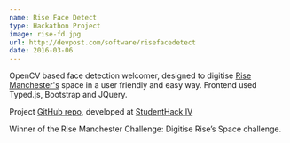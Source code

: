 ```yaml
---
name: Rise Face Detect
type: Hackathon Project
image: rise-fd.jpg
url: http://devpost.com/software/risefacedetect
date: 2016-03-06
---
```


OpenCV based face detection welcomer, designed to digitise [Rise Manchester's](https://thinkrise.com/manchester.html) space in a user friendly and easy way. Frontend used Typed.js, Bootstrap and JQuery.

Project [GitHub repo](https://github.com/AWilcke/RIseFaceDetect), developed at [StudentHack IV](https://studenthack.com)

Winner of the Rise Manchester Challenge: Digitise Rise’s Space challenge.
 
